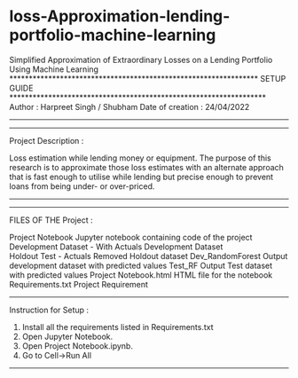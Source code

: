 # loss-Approximation-lending-portfolio-machine-learning
Simplified Approximation of Extraordinary Losses on a Lending Portfolio Using Machine Learning
**************************************************************** SETUP GUIDE ******************************************************************
	Author : Harpreet Singh / Shubham
	Date of creation : 24/04/2022

*********************************************************************************************************************************************

*********************************************************************************************************************************************

Project Description : 

Loss estimation while lending money or equipment. The purpose of this research is to approximate those loss estimates with an alternate approach that is fast enough to utilise while lending but precise enough to prevent loans from being under- or over-priced.

*********************************************************************************************************************************************

*********************************************************************************************************************************************
FILES OF THE Project : 

Project Notebook 			Jupyter notebook containing code of the project
Development Dataset - With Actuals	Development Dataset			
Holdout Test - Actuals Removed		Holdout dataset
Dev_RandomForest			Output development dataset with predicted values
Test_RF					Output Test dataset with predicted values
Project Notebook.html			HTML file for the notebook
Requirements.txt			Project Requirement


*********************************************************************************************************************************************

Instruction for Setup :
1. Install all the requirements listed in Requirements.txt
2. Open Jupyter Notebook.
3. Open Project Notebook.ipynb.
4. Go to Cell->Run All

*********************************************************************************************************************************************
